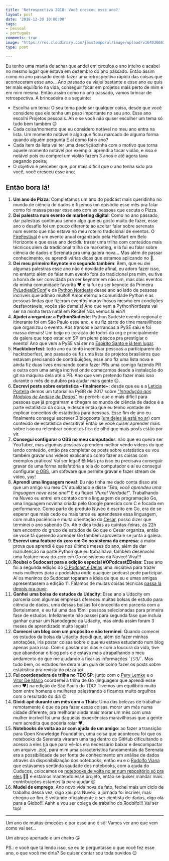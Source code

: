 ```yaml
---
title: 'Retrospectiva 2018: Você cresceu esse ano?'
layout: post
date: '2018-12-30 10:00:00'
tags:
- pessoal
- português
comments: true
image: "https://res.cloudinary.com/jesstemporal/image/upload/v1640360835/covers/pessoal_unbpf7.png"
type: post

---
```

Eu tenho uma mania de achar que andei em círculos o ano inteiro e acabei no mesmo lugar que estava em dezembro do ano passado. Então assim como no ano passado decidi fazer uma retrospectiva rápida das coisas que aconteceram esse ano… Ano passado eu viajei bastante e esse ano eu quis ter mais equilíbrio na vida, conseguir focar em projetos mais perto de mim e em mim mesma. Então assim como no ano passado, vamos brincar de retrospectiva. A brincadeira é a seguinte:

* Escolha um tema: O seu tema pode ser qualquer coisa, desde que você considere que ele tenha um peso importante no seu ano. Esse ano escolhi Projetos pessoais. Ah e se você não quiser escolher um tema só tudo bem também 😉
* Cada coisa/momento que eu considero notável no meu ano entra na lista. Um momento notável é algo que ficou marcado de alguma forma quando alguém pergunta E aí como foi o ano?
* Cada item da lista vai ter uma descriçãozinha com o motivo que torna aquele momento notável por exemplo: aprendi a tocar violão, e isso é notável pois eu comprei um violão fazem 3 anos e até agora tava pegando poeira;
* O objetivo é perceber que, por mais difícil que o ano tenha sido pra você, você cresceu esse ano;

## Então bora lá!

 1. **Um ano de Pizza**: Completamos um ano do podcast mais queridinho no mundo de ciência de dados e fizemos um episódio esse mês pra falar como foi massa passar esse ano com as pessoas que escuta o Pizza.
 2. **Dei palestra num evento de marketing digital**: Como no ano passado, dar palestras continuou sendo algo que eu gosto muito de fazer, esse ano o desafio foi um pouco diferente ao aceitar falar sobre serenata num evento que não estava no meu roteiro tradicional de eventos. O [FireFestival](https://www.hotmart.com/fire/pt/) é um evento anual organizado pela HotMart em Belo Horizonte e que esse ano decidiu trazer uma trilha com conteúdos mais técnicos além da tradicional trilha de marketing, e lá fui eu falar sobre ciência de dados e Serenata pra uma galera nova… Mas além de passar conhecimento, eu aprendi várias dicas que estamos aplicando no 🍕.
 3. **Dei meu primeiro Keynote e o segundo também**: Bem, que eu dei algumas palestras esse ano não é novidade afinal, eu adoro fazer isso, no entanto além de falar num evento fora do tradicional pra mim, eu tive a honra de ser convidada pra ser keynote em não um, mas dois eventos da minha comunidade favorita ❤️ e lá fui eu ser keynote da Primeira [PyLadiesBrConf](http://pyladies-brazil.github.io/conf/) e da [Python Nordeste](https://2018.pythonnordeste.org/) desse ano ao lado de pessoas incríveis que admiro muito!! Amor eterno a comunidade Python e as pessoas lindas que fizeram eventos maravilhosos mesmo em condições desfavoráveis, vocês são demais! Ano que vem a PythonNordeste vai ser na minha terra natal em Recife! Nos vemos lá ein?!
 4. **Ajudei a organizar a PythonSudeste**: Python Sudeste evento regional e itinerante foi em São Paulo esse ano, e eu fiz parte do time maravilhoso que organizou o evento. Aos trancos e barrancos a PySE saiu e foi massa demais! Um beijo no coração de todos da org e principalmente da galera que topo estar em SP em plena páscoa pra prestigiar o evento! Ano que vem a PySE vai ser no [Espírito Santo e já tem lugar](http://2019.pythonsudeste.org/).
 5. **Hacktoberfest**: todo ano eu tento incentivar pessoas a participarem do hacktoberfest, ano passado eu fiz uma lista de projetos brasileiros que estavam precisando de contribuições, esse ano fiz uma lista nova e ainda fiz duas lives ensinando como fazer PRs uma comigo fazendo PR e outra com uma amiga incrível onde começamos desde a instalação do git na máquina dela até o PR. Ano que vem pretendo fazer mais isso durante o mês de outubro pra ajudar mais gente 😉.
 6. **Escrevi posts sobre estatística \~finalmente\~**: desde que eu e a [Leticia Portella](https://twitter.com/leleportella) demos um tutorial na PyBR de 2017 sobre ["_Introdução aos Módulos de Análise de Dados_"](https://github.com/leportella/tutorial-modulos-data-science) eu percebi que o mais difícil para pessoas que já programam e chegam ao mundo de ciência de dados é a parte estatística da coisa, e desde então que eu tenho vontade de explicar conceitos de estatística para pessoas. Esse fim de ano eu finalmente consegui escrever 3 blogposts ([um deles já está no ar](https://medium.com/pizzadedados/frequencia-o-que-e-e-como-calcular-f8b74e5d978a)) com conteúdo de estatística descritiva! Então se você quiser aprender mais sobre isso ou relembrar conceitos fica de olho que mais posts estão por vir.
 7. **Consegui configurar o OBS no meu computador**: não que eu queira ser YouTuber, mas algumas pessoas aprendem melhor vendo vídeos do que lendo conteúdo, então pra completar os posts sobre estatística eu vou também gravar uns vídeos explicando como fazer as coisas com exemplos práticos! Vai ser legal! 😎 Mas pra isso eu precisava conseguir gravar de uma forma satisfatória a tela do computador e aí eu consegui configurar [o OBS](https://obsproject.com/), um software que permite gravar e fazer stream de video, yay!
 8. **Aprendi uma linguagem nova!**: Eu não tinha me dado conta disso até que um amigo viu meu CV atualizado e disse _"Eita, você aprendeu uma linguagem nova esse ano!"_ E eu fiquei _"Puxa! Verdade!"_. Trabalhando na Nuveo eu entrei em contato com a linguagem de programação Go, uma linguagem novinha criada pelo Google parecida com C e focada em performance. Como parte do produto Nuveo é escrito em Go, era de se esperar que mais cedo ou mais tarde eu aprendesse essa linguagem, com muita paciência e muita orientação do [Cesar](http://twitter.com/crgimenes/), posso dizer que terminei o ano sabendo Go. Ah e dica todas as quintas-feiras, às 22h tem encontro do grupo de estudos de Go que o Cesar organiza, então se você tá querendo aprender Go também aproveita e se junta a galera.
 9. **Escrevi uma feature do zero em Go no sistema da empresa**: a maior prova que aprendi é que nos últimos meses do ano, além de dar manutenção na parte Python que eu trabalhava, também desenvolvi uma feature nova do zero em Go no sistema da Nuveo! Viva!!!
10. **Roubei o Sudocast para a edição especial #OPodcastÉDelas**: Esse ano foi a segunda edição do [O Podcast é Delas](http://opodcastedelas.com.br/) uma iniciativa para trazer mais mulheres para a podosfera onde qualquer podcast pode participar. Aí os meninos do Sudocast toparam a ideia de que eu e umas amigas apresentassem a edição 11. Falamos de muitas coisas técnicas [passa lá depois pra ouvir](https://www.sudocast.com.br/11-o-podcast-e-delas/).
11. **Ganhei uma bolsa de estudos da Udacity**: Esse ano a Udacity em parceria com algumas empresas ofereceu muitas bolsas de estudo para ciência de dados, uma dessas bolsas foi concedida em parceria com a Bertelsmann, e eu fui uma das 15mil pessoas selecionadas para primeira fase de estudos. Infelizmente não passei para segunda fase que incluía ganhar cursar um Nanodegree da Udacity, mas ainda assim foram 3 meses de aprendizado muito legais!
12. **Comecei um blog com um propósito e não terminei**: Quando comecei os estudos da bolsa da Udacity decidi que, além de fazer minhas anotações, iria postar coisas sobre o que eu estava estudando num blog apenas para isso. Com o passar dos dias e com a loucura da vida, tive que abandonar o blog pois ele estava mais atrapalhando o meu andamento do que me ajudando a fixar as informações ¯_(ツ)_/¯. Mas tudo bem, os estudos me deram um guia de como fazer os posts sobre estatística pra revista do pizza \\o/
13. **Fui coordenadora de trilha no TDC SP**: junto com o [Pery Lemke](https://twitter.com/perylemke) e o [Vitor De Mario](https://twitter.com/vdemario) coordenei a trilha de Go (linguagem que aprendi esse ano ❤️) na edição de São Paulo do TDC! Tivemos um equilíbrio muito bom entre homens e mulheres palestrando e ficamos muito orgulhos com o resultado do dia 😉
14. **Dividi apê durante um mês com a Thais**: Uma das belezas de trabalhar remotamente é que da pra fazer essas coisas, morar um mês numa cidade diferente, pra melhorar ainda mais morar um mês com uma mulher incrível foi uma daquelas experiências maravilhosas que a gente nem acredita que poderia rolar ❤️.
15. **Notebooks de volta ao ar com ajuda de um amigo**: ao fazer a transição para Open Knowledge Foundation, uma coisa que aconteceu foi que os notebooks da Serenata viraram uma tag dentro do GitHub dificultando o acesso a eles (já que para vê-los era necessário baixar e descompactar um arquivo .zip), para mim uma característica fundamentais da Serenata era a possibilidade de ser fonte de conhecimento em análise de dados através da disponibilização dos notebooks, então eu e o [Rodolfo Viana](http://twitter.com/rodolfoviana/) que estávamos sentindo saudade dos notebooks, com a ajuda do Cuducos, colocamos os [notebooks de volta no ar num repositório só pra eles](http://github.com/okfn-brasil/notebooks/) 🎉🎉 e estamos mantendo esse projeto, então se quiser mandar mais contribuições estamos lá para ajudar 😉
16. **Mudei de emprego**: Ano novo vida nova de fato, fechei mais um ciclo de trabalho dessa vez, digo xau pra Nuveo, a jornada foi incrível, mas chegou ao fim. E voltando oficialmente a ser cientista de dados, digo olá para a Globo!!! Aahh e vou ser colega de trabalho do Rodolfo!!! Vai ser top!

---

Um ano de muitas emoções e por esse ano é só! Vamos ver ano que vem como vai ser…

Um abraço apertado e um cheiro 😘

PS.: e você que tá lendo isso, se eu te perguntasse o que você fez esse ano, o que você me diria? Se quiser contar sou toda ouvidos 😉